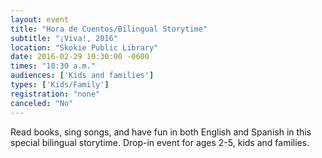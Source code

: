 ```yaml
---
layout: event
title: "Hora de Cuentos/Bilingual Storytime"
subtitle: "¡Viva!, 2016"
location: "Skokie Public Library"
date: 2016-02-29 10:30:00 -0600
times: "10:30 a.m."
audiences: ['Kids and families']
types: ['Kids/Family']
registration: "none"
canceled: "No"
---
```

Read books, sing songs, and have fun in both English and Spanish in this special bilingual storytime. Drop-in event for ages 2-5, kids and families.
